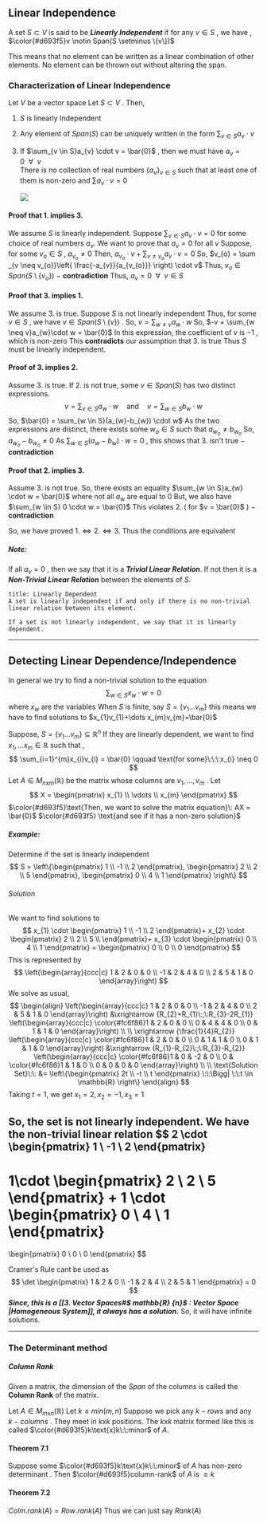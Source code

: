 
## Linear Independence

A set $S \subset V$ is said to be ***Linearly Independent*** if for any $v \in S$ , we have ,  $\color{#d693f5}v \notin Span(S \setminus \{v\})$

This means that no element can be written as a linear combination of other elements.
No element can be thrown out without altering the span.


### Characterization of Linear Independence

 Let $V$ be a vector space
 Let $S \subset V$ . Then,
 1. $S$ is linearly Independent
 2. Any element of $Span(S)$ can be uniquely written in the form $\sum_{v \in S}a_{v} \cdot v$
 3. If $\sum_{v \in S}a_{v} \cdot v = \bar{0}$  ,  then we must have $a_{v} = 0 \:\: \forall \:\: v$  
    There is no collection of real numbers $\{a_{v}\}_{v \in S}$ such that at least one of them is non-zero and $\sum a_{v}\cdot v =0$
    
    ![](https://i.imgur.com/wzxskAw.gif)


#### Proof that 1. implies 3.

We assume $S$ is linearly independent.
Suppose $\sum_{v \in S} a_{v} \cdot v =0$  for some choice of real numbers $a_{v}$.
We want to prove that $a_{v}= 0$ for all $v$
Suppose, for some $v_{o} \in S$  ,  $a_{v_{o}} \neq 0$
Then,
	$a_{v_{o}} \cdot v + \sum_{v \neq v_{o}} a_{v} \cdot v = 0$
So,
	$v_{o} = \sum _{v \neq v_{o}}\left( \frac{-a_{v}}{a_{v_{o}}} \right) \cdot v$
Thus,
	$v_{o} \in Span(S \setminus \{v_{o}\})$        $-$ **contradiction**
Thus,
	$a_{v}=0 \:\: \forall \:\: v \in S$

#### Proof that 3. implies 1.
We assume $3.$ is true.
Suppose $S$ is not linearly independent
Thus, for some $v \in S$ , we have $v \in Span(S \setminus \{v\})$ .
So,
	$v = \sum_{w \neq v}a_{w} \cdot w$
So,
	$-v + \sum_{w \neq v}a_{w}\cdot w = \bar{0}$
In this expression, the coefficient of $v$ is $-1$ , which is non-zero
This **contradicts** our assumption that $3.$ is true
Thus $S$ must be linearly independent.


#### Proof of 3. implies 2.

Assume $3.$ is true.
If $2.$ is not true, some $v \in Span(S)$ has two distinct expressions.
$$
v = \sum_{v \in S}a_{w} \cdot w \quad \text{and} \quad v = \sum_{w \in S} b_{w} \cdot w
$$
So,
	$\bar{0} = \sum_{w \in S}(a_{w}-b_{w}) \cdot w$
As the two expressions are distinct, there exists some $w_{o} \in S$ such that $a_{w_{o}} \neq b_{w_{o}}$
So,
	$a_{w_{o}}-b_{w_{o}} \neq 0$
As
	$\sum_{w \in S}(a_{w}-b_{w}) \cdot w = 0$  , this shows that $3.$ isn't true  $-$ **contradiction**


#### Proof that 2. implies 3.

Assume $3.$ is not true.
So, there exists an equality  $\sum_{w \in S}a_{w} \cdot w = \bar{0}$
where not all $a_{w}$ are equal to $0$
But, we also have $\sum_{w \in S} 0 \cdot w = \bar{0}$
	This violates $2.$ ( for $v = \bar{0}$ )      $-$ **contradiction**

So, we have proved
$1. \iff 2. \iff 3.$
Thus the conditions are equivalent

##### Note:
If all $a_{v}=0$ , then we say that it is a ***Trivial Linear Relation***.
If not then it is a ***Non-Trivial Linear Relation*** between the elements of $S$.

```ad-note
title: Linearly Dependent
A set is linearly independent if and only if there is no non-trivial linear relation between its element.

If a set is not linearly independent, we say that it is linearly dependent.

```


---

## Detecting Linear Dependence/Independence

In general we try to find a non-trivial solution to the equation
$$\sum_{w \in S} x_{w}\cdot w = 0$$
where $x_{w}$ are the variables
When $S$ is finite, say $S = \{v_{1}\dots v_{m}\}$ this means we have to find solutions to $x_{1}v_{1}+\dots x_{m}v_{m}=\bar{0}$

Suppose,
$S = \{v_{1}\dots v_{m}\} \subseteq \mathbb{R}^{n}$
If they are linearly dependent, we want to find $x_{1},\dots x_{m} \in \mathbb{R}$ such that ,
$$
\sum_{i=1}^{m}x_{i}v_{i} = \bar{0} \qquad \text{for some}\:\:\:x_{i} \neq 0
$$
Let $A \in M_{n\text{x}m}(\mathbb{R})$ be the matrix whose columns are $v_{1},\dots ,v_{m}$ .
Let $$
X = \begin{pmatrix}
x_{1} \\
\vdots \\
x_{m}
\end{pmatrix}
$$
$\color{#d693f5}\text{Then, we want to solve the matrix equation}\: AX = \bar{0}$
$\color{#d693f5} \text{and see if it has a non-zero solution}$


##### Example:
Determine if the set is linearly independent
$$
S = \left\{\begin{pmatrix}
1 \\
-1 \\
2
\end{pmatrix},
\begin{pmatrix}
2 \\
2 \\
5
\end{pmatrix},
\begin{pmatrix}
0 \\
4 \\
1
\end{pmatrix}
\right\}
$$
###### Solution
We want to find solutions to
$$
x_{1} \cdot \begin{pmatrix}
1 \\
-1 \\
2
\end{pmatrix}+
x_{2} \cdot \begin{pmatrix}
2 \\
2 \\
5 \\
\end{pmatrix}+
x_{3} \cdot \begin{pmatrix}
0 \\
4 \\
1
\end{pmatrix} = \begin{pmatrix}
0 \\
0 \\
0
\end{pmatrix}
$$
This is represented by
$$
\left(\begin{array}{ccc|c}
1 & 2 & 0 & 0 \\
-1 & 2 & 4 & 0 \\
2 & 5 & 1 & 0
\end{array}\right)
$$
We solve as usual,
$$
\begin{align}
\left(\begin{array}{ccc|c}
1 & 2 & 0 & 0 \\
-1 & 2 & 4 & 0 \\
2 & 5 & 1 & 0
\end{array}\right) 
&\xrightarrow {R_{2}+R_{1}\:;\:R_{3}-2R_{1}} \left(\begin{array}{ccc|c}
\color{#fc6f86}1 & 2 & 0 & 0 \\
0 & 4 & 4 & 0 \\
0 & 1 & 1 & 0
\end{array}\right) \\ \\
\xrightarrow {\frac{1}{4}R_{2}} \left(\begin{array}{ccc|c}
\color{#fc6f86}1 & 2 & 0 & 0 \\
0 & 1 & 1 & 0 \\
0 & 1 & 1 & 0
\end{array}\right)
&\xrightarrow {R_{1}-R_{2}\:;\:R_{3}-R_{2}}
\left(\begin{array}{ccc|c}
\color{#fc6f86}1 & 0 & -2 & 0 \\
0 & \color{#fc6f86}1 & 1 & 0 \\
0 & 0 & 0 & 0
\end{array}\right) \\ \\
\text{Solution Set}\:\: &= \left\{\begin{pmatrix}
2t \\
-t \\
t
\end{pmatrix} \:\:\Bigg| \:\:t \in \mathbb{R}
\right\}
\end{align}
$$
	Taking $t=1$, we get $x_{1}=2,x_{2}=-1,x_{3}=1$

So, the set is not linearly independent. We have the non-trivial linear relation
$$
2 \cdot \begin{pmatrix}
1 \\
-1 \\
2
\end{pmatrix}
-
1\cdot \begin{pmatrix}
2 \\
2 \\
5
\end{pmatrix}
+
1 \cdot \begin{pmatrix}
0 \\
4 \\
1
\end{pmatrix}
=
\begin{pmatrix}
0 \\
0 \\
0
\end{pmatrix}
$$

Cramer's Rule cant be used as
$$
\det \begin{pmatrix}
1 & 2 & 0 \\
-1 & 2 & 4 \\
2 & 5 & 1
\end{pmatrix} = 0
$$
***Since, this is a [[3. Vector Spaces#$ mathbb{R} {n}$ : Vector Space |Homogeneous System]], it always has a solution.***
So, it will have infinite solutions.

---

### The Determinant method

##### Column Rank
Given a matrix, the dimension of the $Span$ of the columns is called the **Column Rank** of the matrix.

Let $A \in M_{m\text{x}n}(\mathbb{R})$ 
Let $k \leq min(m,n)$
Suppose we pick any $k-rows$ and any $k-columns$ . They meet in $k$x$k$ positions. The $k$x$k$ matrix formed like this is called $\color{#d693f5}k\text{x}k\:\:minor$ of $A$.

#### Theorem 7.1
Suppose some $\color{#d693f5}k\text{x}k\:\:minor$ of $A$ has non-zero determinant . Then $\color{#d693f5}column-rank$ of $A$ is $\geq k$ 

#### Theorem 7.2
$Colm.rank(A) = Row.rank(A)$
Thus we can just say $Rank(A)$









